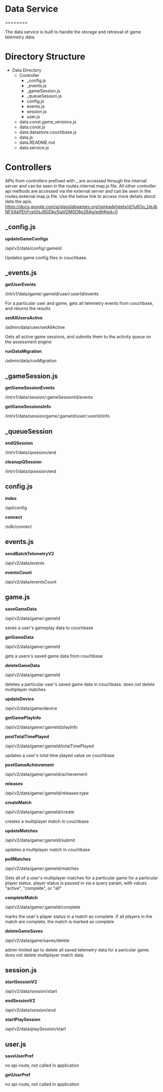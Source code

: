 # Data Service
========

The data service is built to handle the storage and retrieval of game telemetry data.

Directory Structure
========

* Data Directory
    * Controller
       * _config.js
       * _events.js
       * _gameSession.js
       * _queueSession.js
       * config.js
       * events.js
       * session.js
       * user.js
    * data.const.game_versions.js
    * data.const.js
    * data.datastore.couchbase.js
    * data.js
    * data.README.md
    * data.service.js

Controllers
========

APIs from controllers prefixed with _ are accessed through the internal server and can be seen in the routes.internal.map.js file.
All other controller api methods are accessed via the external server and can be seen in the routes.external.map.js file.
Use the below link to access more details about data the apis.
https://docs.google.com/a/glasslabgames.org/spreadsheets/d/1u6Oo_UeJbNFXAkPEhYvetVsJ9GDby5iaVDM0D8p26Ag/edit#gid=0

## _config.js

**updateGameConfigs**

/api/v2/data/config/:gameId

Updates game config files in couchbase.

## _events.js

**getUserEvents**

/int/v1/data/game/:gameId/user/:userId/events

For a particular user and game, gets all telemetry events from couchbase, and returns the results

**setAllUsersActive**

/admin/data/user/setAllActive

Gets all active game sessions, and submits them to the activity queue on the assessment engine

**runDataMigration**

/admin/data/runMigration

## _gameSession.js

**getGameSessionEvents**

/int/v1/data/session/:gameSessionId/events

**getGameSessionsInfo**

/int/v1/data/session/game/:gameId/user/:userId/info

## _queueSession

**endQSession**

/int/v1/data/qsession/end

**cleanupQSession**

/int/v1/data/qsession/end

## config.js

**index**

/api/config

**connect**

/sdk/connect

## events.js

**sendBatchTelemetryV2**

/api/v2/data/events

**eventsCount**

/api/v2/data/eventsCount

## game.js
**saveGameData**

/api/v2/data/game/:gameId

saves a user's gameplay data to couchbase

**getGameData**

/api/v2/data/game/:gameId

gets a users's saved game data from couchbase

**deleteGameData**

/api/v2/data/game/:gameId

deletes a particular user's saved game data in couchbase. does not delete multiplayer matches

**updateDevice**

/api/v2/data/game/device

**getGamePlayInfo**

/api/v2/data/game/:gameId/playInfo

**postTotalTimePlayed**

/api/v2/data/game/:gameId/totalTimePlayed

updates a user's total time played value on couchbase

**postGameAchievement**

/api/v2/data/game/:gameId/achievement

**releases**

/api/v2/data/game/:gameId/releases:type

**createMatch**

/api/v2/data/game/:gameId/create

creates a multiplayer match in couchbase

**updateMatches**

/api/v2/data/game/:gameId/submit

updates a multiplayer match in couchbase

**pollMatches**

/api/v2/data/game/:gameId/matches

Gets all of a user's multiplayer matches for a particular game for a particular player status. player status is passed in via a query param, with values "active", "complete", or "all"

**completeMatch**

/api/v2/data/game/:gameId/complete

marks the user's player status in a match as complete.  If all players in the match are complete, the match is marked as complete

**deleteGameSaves**

/api/v2/data/game/saves/delete

admin limited api to delete all saved telemetry data for a paricular game. does not delete multiplayer match data.

## session.js

**startSessionV2**

/api/v2/data/session/start

**endSessionV2**

/api/v2/data/session/end

**startPlaySession**

/api/v2/data/playSession/start

## user.js

**saveUserPref**

no api route, not called in application

**getUserPref**

no api route, not called in application
